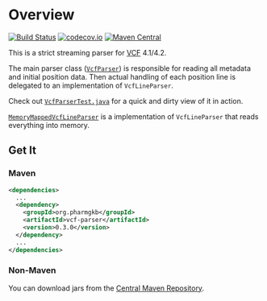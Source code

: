 # Overview

[![Build Status](https://github.com/PharmGKB/vcf-parser/actions/workflows/build.yml/badge.svg)](https://github.com/PharmGKB/vcf-parser/actions/workflows/build.yml)
[![codecov.io](https://codecov.io/github/PharmGKB/vcf-parser/coverage.svg?branch=main)](https://codecov.io/github/PharmGKB/vcf-parser?branch=main)
[![Maven Central](https://maven-badges.herokuapp.com/maven-central/org.pharmgkb/vcf-parser/badge.svg)](https://maven-badges.herokuapp.com/maven-central/org.pharmgkb/vcf-parser)

This is a strict streaming parser for [VCF](http://en.wikipedia.org/wiki/Variant_Call_Format) 4.1/4.2.

The main parser class ([`VcfParser`](src/main/java/org/pharmgkb/parser/vcf/VcfParser.java)) is responsible for reading all metadata and initial position data.  Then actual handling of each position line is delegated to an implementation of `VcfLineParser`.

Check out [`VcfParserTest.java`](src/test/java/org/pharmgkb/parser/vcf/VcfParserTest.java) for a quick and dirty view of it in action.

[`MemoryMappedVcfLineParser`](src/main/java/org/pharmgkb/parser/vcf/MemoryMappedVcfLineParser.java) is a implementation of `VcfLineParser` that reads everything into memory.


## Get It

### Maven

```xml
<dependencies>
  ...
  <dependency>
    <groupId>org.pharmgkb</groupId>
    <artifactId>vcf-parser</artifactId>
    <version>0.3.0</version>
  </dependency>
  ...
</dependencies>
```

### Non-Maven

You can download jars from the [Central Maven Repository](http://search.maven.org/#search%7Cga%7C1%7Cg%3A%22org.pharmgkb%22%20a%3A%22vcf-parser%22).
